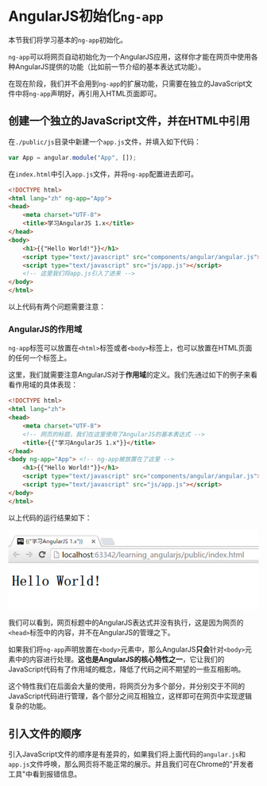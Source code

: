 # AngularJS初始化`ng-app`

本节我们将学习基本的`ng-app`初始化。

`ng-app`可以将网页自动初始化为一个AngularJS应用，这样你才能在网页中使用各种AngularJS提供的功能（比如前一节介绍的基本表达式功能）。

在现在阶段，我们并不会用到`ng-app`的扩展功能，只需要在独立的JavaScript文件中将`ng-app`声明好，再引用入HTML页面即可。

## 创建一个独立的JavaScript文件，并在HTML中引用
在`./public/js`目录中新建一个`app.js`文件，并填入如下代码：

```javascript
var App = angular.module("App", []);
```

在`index.html`中引入`app.js`文件，并将`ng-app`配置进去即可。

```html
<!DOCTYPE html>
<html lang="zh" ng-app="App">
<head>
    <meta charset="UTF-8">
    <title>学习AngularJS 1.x</title>
</head>
<body>
    <h1>{{"Hello World!"}}</h1>
    <script type="text/javascript" src="components/angular/angular.js"></script>
    <script type="text/javascript" src="js/app.js"></script>
    <!-- 这里我们将app.js引入了进来 -->
</body>
</html>
```

以上代码有两个问题需要注意：

### AngularJS的作用域
`ng-app`标签可以放置在`<html>`标签或者`<body>`标签上，也可以放置在HTML页面的任何一个标签上。

这里，我们就需要注意AngularJS对于**作用域**的定义。我们先通过如下的例子来看看作用域的具体表现：

```html
<!DOCTYPE html>
<html lang="zh">
<head>
    <meta charset="UTF-8">
    <!-- 网页的标题，我们在这里使用了AngularJS的基本表达式 -->
    <title>{{"学习AngularJS 1.x"}}</title>
</head>
<body ng-app="App"> <!-- ng-app被放置在了这里 -->
    <h1>{{"Hello World!"}}</h1>
    <script type="text/javascript" src="components/angular/angular.js"></script>
    <script type="text/javascript" src="js/app.js"></script>
</body>
</html>
```

以上代码的运行结果如下：

![图4-1 ng-app在body时的运行结果](./pic/0401_ng-app.png)

我们可以看到，网页标题中的AngularJS表达式并没有执行，这是因为网页的`<head>`标签中的内容，并不在AngularJS的管理之下。

如果我们将`ng-app`声明放置在`<body>`元素中，那么AngularJS**只会**针对`<body>`元素中的内容进行处理。**这也是AngularJS的核心特性之一**，它让我们的JavaScript代码有了作用域的概念，降低了代码之间不期望的一些互相影响。

这个特性我们在后面会大量的使用，将网页分为多个部分，并分别交于不同的JavaScript代码进行管理，各个部分之间互相独立，这样即可在网页中实现逻辑复杂的功能。

## 引入文件的顺序
引入JavaScript文件的顺序是有差异的，如果我们将上面代码的`angular.js`和`app.js`文件呼唤，那么网页将不能正常的展示。并且我们可在Chrome的"开发者工具"中看到报错信息。
